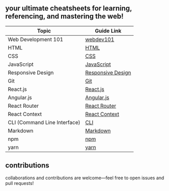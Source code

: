 ## your ultimate cheatsheets for learning, referencing, and mastering the web!

| Topic                | Guide Link                                          |
|----------------------|-----------------------------------------------------|
| Web Development 101  | [webdev101](web-dev-101.md)                         | 
| HTML                 | [HTML](cheatsheets/html.md)                         | 
| CSS                  | [CSS](cheatsheets/css.md)                           |
| JavaScript           | [JavaScript](cheatsheets/javascript.md)             |
| Responsive Design    | [Responsive Design](cheatsheets/responsive_design.md)      |
| Git                  | [Git](cheatsheets/git.md)                           |
| React.js             | [React.js](cheatsheets/reactjs.md)                  |
| Angular.js           | [Angular.js](cheatsheets/angular.md)                |
| React Router         | [React Router](cheatsheets/react-router.md)         |
| React Context        | [React Context](cheatsheets/react-context.md)       |
| CLI (Command Line Interface)       | [CLI](cheatsheets/cli.md)             |
| Markdown             | [Markdown](cheatsheets/markdown.md)                 |
| npm                  | [npm](cheatsheets/npm.md)                           |
| yarn                 | [yarn](cheatsheets/yarn.md)                         |


## contributions

collaborations and contributions are welcome—feel free to open issues and pull requests!
